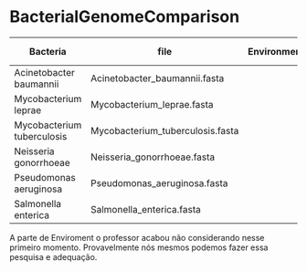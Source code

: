 # BacterialGenomeComparison

| Bacteria                   | file                             | Environment | Reference Genome |
|----------------------------|----------------------------------|-------------|------------------|
| Acinetobacter baumannii    | Acinetobacter_baumannii.fasta    |             |E coli            |
| Mycobacterium leprae       | Mycobacterium_leprae.fasta       |             |E coli            |
| Mycobacterium tuberculosis | Mycobacterium_tuberculosis.fasta |             |S aureus          |
| Neisseria gonorrhoeae      | Neisseria_gonorrhoeae.fasta      |             |S aureus          |
| Pseudomonas aeruginosa     | Pseudomonas_aeruginosa.fasta     |             |E coli            |
| Salmonella enterica        | Salmonella_enterica.fasta        |             |E coli            |

A parte de Enviroment o professor acabou não considerando nesse primeiro momento. Provavelmente nós mesmos podemos fazer essa pesquisa e adequação.